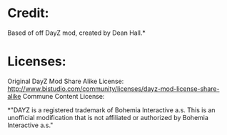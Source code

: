 Credit:
=======

Based of off DayZ mod, created by Dean Hall.*



Licenses:
=========

Original DayZ Mod Share Alike License: http://www.bistudio.com/community/licenses/dayz-mod-license-share-alike
Commune Content License:



*"DAYZ is a registered trademark of Bohemia Interactive a.s. 
  This is an unofficial modification that is not affiliated or authorized by Bohemia Interactive a.s."
